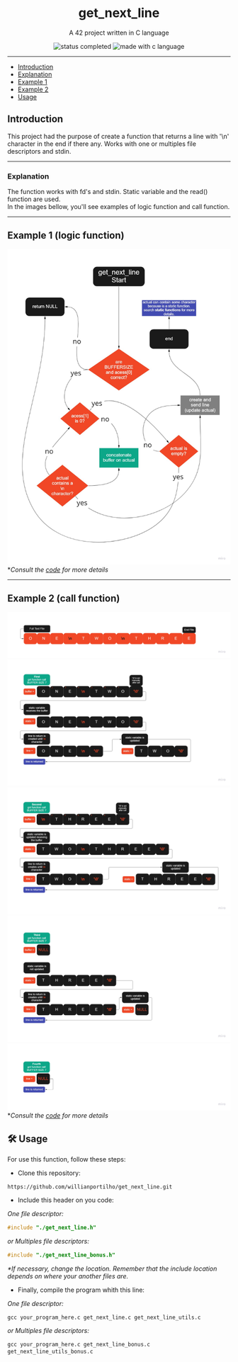 <h1 align="center"> get_next_line </h1>

<p align="center"> A 42 project written in C language</p>

<p align="center">
  <img alt="status completed" src="https://img.shields.io/badge/STATUS-COMPLETED-green">
  <img alt="made with c language" src="https://img.shields.io/badge/MADE%20WITH-C-blue">
</p>

---

- [Introduction](#introduction)
- [Explanation](#explanation)
- [Example 1](#example-1-logic-function)
- [Example 2](#example-2-call-function)
- [Usage](#%EF%B8%8F-usage)

## Introduction

<p> This project had the purpose of create a function that returns a line with '\n' character in the end if there any. Works with one or multiples file descriptors and stdin. </p>

---

### Explanation
The function works with fd's and stdin. Static variable and the read() function are used. <br> 
In the images bellow, you'll see examples of logic function and call function.

---

## Example 1 (logic function)
![logic function image](images/example_1.jpg)
*_Consult the [code](get_next_line.c) for more details_

---

## Example 2 (call function)
![call function image_0](images/example_2_0.jpg)
![call function image_1](images/example_2_1.jpg)
![call function image_2](images/example_2_2.jpg)
![call function image_3](images/example_2_3.jpg)
![call function image_4](images/example_2_4.jpg)
*_Consult the [code](get_next_line.c) for more details_

## 🛠️ Usage
<p> For use this function, follow these steps:</p>

- Clone this repository:
```
https://github.com/willianportilho/get_next_line.git
```

- Include this header on you code:  

_One file descriptor:_
``` c
#include "./get_next_line.h"
```

_or Multiples file descriptors:_
``` c
#include "./get_next_line_bonus.h"
```
_*If necessary, change the location. Remember that the include location depends on where your another files are._  


- Finally, compile the program whith this line: 
 
_One file descriptor:_
```
gcc your_program_here.c get_next_line.c get_next_line_utils.c
```

_or Multiples file descriptors:_
```
gcc your_program_here.c get_next_line_bonus.c get_next_line_utils_bonus.c
```
